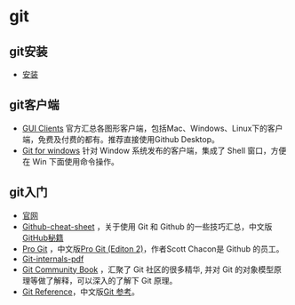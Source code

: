 # git

## git安装

- [安装](https://git-scm.com/downloads)

## git客户端

- [GUI Clients](https://git-scm.com/downloads/guis) 官方汇总各图形客户端，包括Mac、Windows、Linux下的客户端，免费及付费的都有。推荐直接使用Github Desktop。
- [Git for windows](https://msysgit.github.io/) 针对 Window 系统发布的客户端，集成了 Shell 窗口，方便在 Win 下面使用命令操作。

## git入门

- [官网](https://git-scm.com/)
- [Github-cheat-sheet](https://github.com/tiimgreen/github-cheat-sheet) ，关于使用 Git 和 Github 的一些技巧汇总，中文版[GitHub秘籍](https://github.com/tiimgreen/github-cheat-sheet/blob/master/README.zh-cn.md)
- [Pro Git](https://git-scm.com/book/en/v2) ，中文版[Pro Git (Editon 2)](https://git-scm.com/book/zh/v2)，作者Scott Chacon是 Github 的员工。
- [Git-internals-pdf](https://github.com/pluralsight/git-internals-pdf)
- [Git Community Book](http://gitbook.liuhui998.com/) ，汇聚了 Git 社区的很多精华,  并对 Git 的对象模型原理等做了解释，可以深入的了解下 Git 原理。
- [Git Reference](http://gitref.org/)，中文版[Git 参考](http://gitref.org/zh/index.html)。

